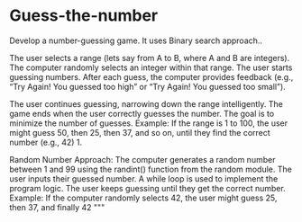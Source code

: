 # Guess-the-number
Develop a number-guessing game. It uses Binary search approach.. 

The user selects a range (lets say from A to B, where A and B are integers).
The computer randomly selects an integer within that range.
The user starts guessing numbers.
After each guess, the computer provides feedback (e.g., “Try Again! You guessed too high” or “Try Again! You guessed too small”).

The user continues guessing, narrowing down the range intelligently.
The game ends when the user correctly guesses the number.
The goal is to minimize the number of guesses.
Example: If the range is 1 to 100, the user might guess 50, then 25, then 37, and so on, until they find the correct number (e.g., 42) 1.

Random Number Approach:
The computer generates a random number between 1 and 99 using the randint() function from the random module.
The user inputs their guessed number.
A while loop is used to implement the program logic.
The user keeps guessing until they get the correct number.
Example: If the computer randomly selects 42, the user might guess 25, then 37, and finally 42 """
